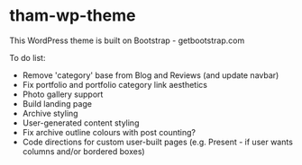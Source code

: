 # tham-wp-theme

This WordPress theme is built on Bootstrap - getbootstrap.com

To do list:
- Remove 'category' base from Blog and Reviews (and update navbar)
- Fix portfolio and portfolio category link aesthetics
- Photo gallery support
- Build landing page
- Archive styling
- User-generated content styling
- Fix archive outline colours with post counting?
- Code directions for custom user-built pages (e.g. Present - if user wants columns and/or bordered boxes)
